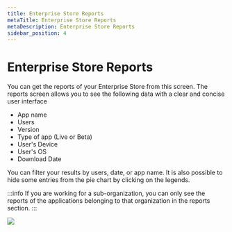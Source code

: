 ```yaml
---
title: Enterprise Store Reports
metaTitle: Enterprise Store Reports
metaDescription: Enterprise Store Reports
sidebar_position: 4
---
```


# Enterprise Store Reports


You can get the reports of your Enterprise Store from this screen. The reports screen allows you to see the following data with a clear and concise user interface

- App name
- Users
- Version
- Type of app (Live or Beta)
- User's Device
- User's OS
- Download Date

You can filter your results by users, date, or app name. It is also possible to hide some entries from the pie chart by clicking on the legends.

:::info
If you are working for a sub-organization, you can only see the reports of the applications belonging to that organization in the reports section.
:::

![](<https://cdn.appcircle.io/docs/assets/entstore-reports.png>)
